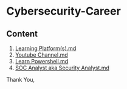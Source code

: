 # Cybersecurity-Career

## Content
1. [Learning Platform(s).md](https://github.com/AdaniKamal/Cybersecurity-Career/blob/main/Learning%20platform(s).md)
2. [Youtube Channel.md](https://github.com/AdaniKamal/Cybersecurity-Career/blob/main/Youtube%20Channel.md)
3. [Learn Powershell.md](https://github.com/AdaniKamal/Cybersecurity-Career/blob/main/Learn%20Powershell.md)
4. [SOC Analyst aka Security Analyst.md](https://github.com/AdaniKamal/Cybersecurity-Career/blob/main/SOC%20Analyst%20or%20Security%20Analyst.md)



Thank You,
